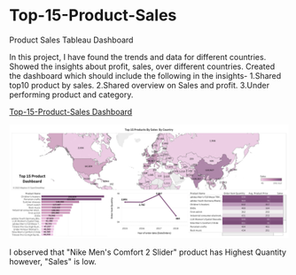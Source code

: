 # Top-15-Product-Sales
Product Sales Tableau Dashboard 
 
In this project, I have found the trends and data for different countries. Showed the insights about profit, sales, over different countries.
Created the dashboard which should include the following in the insights-
1.Shared top10 product by sales.
2.Shared overview on Sales and profit.
3.Under performing product and category.

[Top-15-Product-Sales Dashboard](https://public.tableau.com/app/profile/sajal.jain4190/viz/Top10ProductSalesDashboardColoured/Dashboard1)

![Top15ProductSales](Top%2015%20Product%20Dashboard.png)

I observed that "Nike Men's Comfort 2 Slider" product has Highest Quantity however, "Sales" is low.

